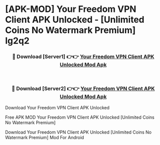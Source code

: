 # [APK-MOD] Your Freedom VPN Client APK Unlocked - [Unlimited Coins No Watermark Premium] lg2q2



<div align="center">
<h3>🔴 Download [Server1] 👉👉 <a href="https://momento.my/?title=Your_Freedom_VPN_Client_APK_Unlocked">Your Freedom VPN Client APK Unlocked Mod Apk</a></h3><br>

<h3>🔴 Download [Server2] 👉👉 <a href="https://momento.my/?title=Your_Freedom_VPN_Client_APK_Unlocked">Your Freedom VPN Client APK Unlocked Mod Apk</a></h3>
</div>



Download Your Freedom VPN Client APK Unlocked 

Free APK MOD Your Freedom VPN Client APK Unlocked [Unlimited Coins No Watermark Premium]

Download Your Freedom VPN Client APK Unlocked [Unlimited Coins No Watermark Premium] Mod For Android
